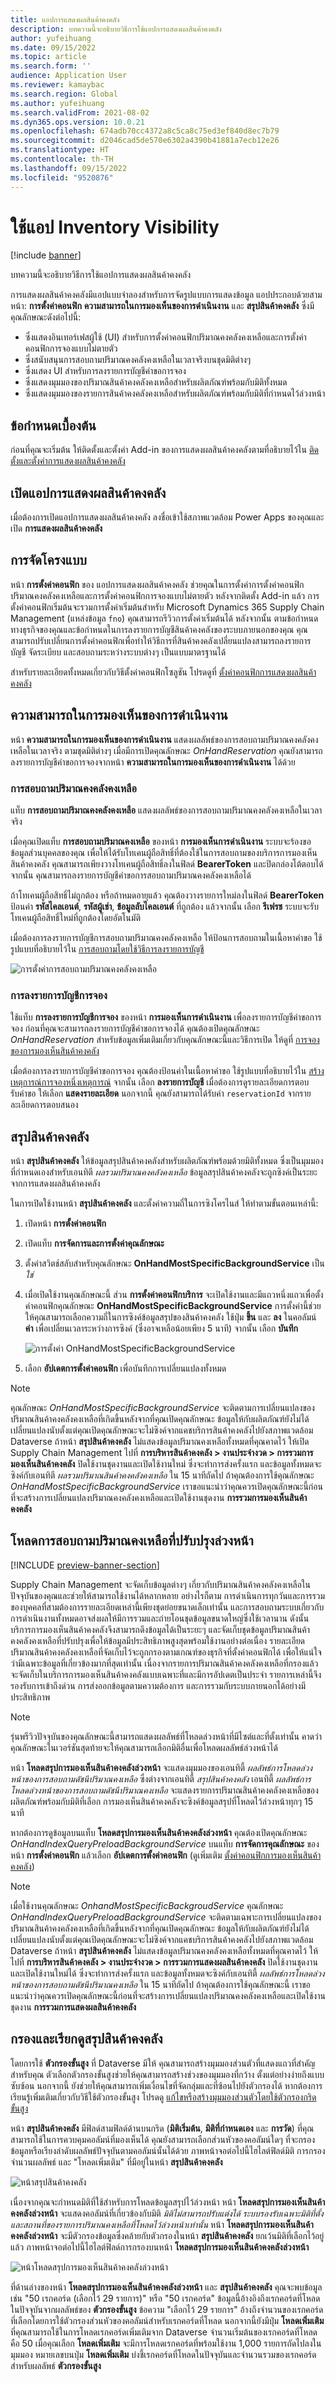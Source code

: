 ```yaml
---
title: แอปการแสดงผลสินค้าคงคลัง
description: บทความนี้จะอธิบายวิธีการใช้แอปการแสดงผลสินค้าคงคลัง
author: yufeihuang
ms.date: 09/15/2022
ms.topic: article
ms.search.form: ''
audience: Application User
ms.reviewer: kamaybac
ms.search.region: Global
ms.author: yufeihuang
ms.search.validFrom: 2021-08-02
ms.dyn365.ops.version: 10.0.21
ms.openlocfilehash: 674adb70cc4372a8c5ca8c75ed3ef840d8ec7b79
ms.sourcegitcommit: d2046cad5de570e6302a4390b41881a7ecb12e26
ms.translationtype: HT
ms.contentlocale: th-TH
ms.lasthandoff: 09/15/2022
ms.locfileid: "9520876"
---
```

# <a name="use-the-inventory-visibility-app"></a>ใช้แอป Inventory Visibility

[!include [banner](../includes/banner.md)]

บทความนี้จะอธิบายวิธีการใช้แอปการแสดงผลสินค้าคงคลัง

การแสดงผลสินค้าคงคลังมีแอปแบบจำลองสำหรับการจัดรูปแบบการแสดงข้อมูล แอปประกอบด้วยสามหน้า: **การตั้งค่าคอนฟิก** **ความสามารถในการมองเห็นของการดำเนินงาน** และ **สรุปสินค้าคงคลัง** ซึ่งมีคุณลักษณะดังต่อไปนี้:

- ซึ่งแสดงอินเทอร์เฟสผู้ใช้ (UI) สำหรับการตั้งค่าคอนฟิกปริมาณคงคลังคงเหลือและการตั้งค่าคอนฟิกการจองแบบไม่ตายตัว
- ซึ่งสนับสนุนการสอบถามปริมาณคงคลังคงเหลือในเวลาจริงบนชุดมิติต่างๆ
- ซึ่งแสดง UI สำหรับการลงรายการบัญชีคำขอการจอง
- ซึ่งแสดงมุมมองของปริมาณสินค้าคงคลังคงเหลือสำหรับผลิตภัณฑ์พร้อมกับมิติทั้งหมด
- ซึ่งแสดงมุมมองของรายการสินค้าคงคลังคงเหลือสำหรับผลิตภัณฑ์พร้อมกับมิติที่กำหนดไว้ล่วงหน้า


## <a name="prerequisites"></a>ข้อกำหนดเบื้องต้น

ก่อนที่คุณจะเริ่มต้น ให้ติดตั้งและตั้งค่า Add-in ของการแสดงผลสินค้าคงคลังตามที่อธิบายไว้ใน [ติดตั้งและตั้งค่าการแสดงผลสินค้าคงคลัง](inventory-visibility-setup.md)

## <a name="open-the-inventory-visibility-app"></a>เปิดแอปการแสดงผลสินค้าคงคลัง

เมื่อต้องการเปิดแอปการแสดงผลสินค้าคงคลัง ลงชื่อเข้าใช้สภาพแวดล้อม Power Apps ของคุณและเปิด **การแสดงผลสินค้าคงคลัง**

## <a name="configuration"></a><a name="configuration"></a>การจัดโครงแบบ

หน้า **การตั้งค่าคอนฟิก** ของ แอปการแสดงผลสินค้าคงคลัง ช่วยคุณในการตั้งค่าการตั้งค่าคอนฟิกปริมาณคงคลังคงเหลือและการตั้งค่าคอนฟิกการจองแบบไม่ตายตัว หลังจากติดตั้ง Add-in แล้ว การตั้งค่าคอนฟิกเริ่มต้นจะรวมการตั้งค่าเริ่มต้นสำหรับ Microsoft Dynamics 365 Supply Chain Management (แหล่งข้อมูล `fno`) คุณสามารถรีวิวการตั้งค่าเริ่มต้นได้ หลังจากนั้น ตามข้อกําหนดทางธุรกิจของคุณและข้อกําหนดในการลงรายการบัญชีสินค้าคงคลังของระบบภายนอกของคุณ คุณสามารถปรับเปลี่ยนการตั้งค่าคอนฟิกเพื่อทำให้วิธีการที่สินค้าคงคลังเปลี่ยนแปลงสามารถลงรายการบัญชี จัดระเบียบ และสอบถามระหว่างระบบต่างๆ เป็นแบบมาตรฐานได้

สำหรับรายละเอียดทั้งหมดเกี่ยวกับวิธีตั้งค่าคอนฟิกโซลูชัน โปรดดูที่ [ตั้งค่าคอนฟิกการแสดงผลสินค้าคงคลัง](inventory-visibility-configuration.md)

## <a name="operational-visibility"></a>ความสามารถในการมองเห็นของการดำเนินงาน

หน้า **ความสามารถในการมองเห็นของการดำเนินงาน** แสดงผลลัพธ์ของการสอบถามปริมาณคงคลังคงเหลือในเวลาจริง ตามชุดมิติต่างๆ เมื่อมีการเปิดคุณลักษณะ *OnHandReservation* คุณยังสามารถลงรายการบัญชีคำขอการจองจากหน้า **ความสามารถในการมองเห็นของการดำเนินงาน** ได้ด้วย

### <a name="on-hand-query"></a>การสอบถามปริมาณคงคลังคงเหลือ

แท็บ **การสอบถามปริมาณคงคลังคงเหลือ** แสดงผลลัพธ์ของการสอบถามปริมาณคงคลังคงเหลือในเวลาจริง

เมื่อคุณเปิดแท็บ **การสอบถามปริมาณคงเหลือ** ของหน้า **การมองเห็นการดำเนินงาน** ระบบจะร้องขอข้อมูลส่วนบุคคลของคุณ เพื่อให้ได้รับโทเคนผู้ถือสิทธิ์ที่ต้องใช้ในการสอบถามของบริการการมองเห็นสินค้าคงคลัง คุณสามารถเพียงวางโทเคนผู้ถือสิทธิ์ลงในฟิลด์ **BearerToken** และปิดกล่องโต้ตอบได้ จากนั้น คุณสามารถลงรายการบัญชีคำขอการสอบถามปริมาณคงคลังคงเหลือได้

ถ้าโทเคนผู้ถือสิทธิ์ไม่ถูกต้อง หรือถ้าหมดอายุแล้ว คุณต้องวางรายการใหม่ลงในฟิลด์ **BearerToken** ป้อนค่า **รหัสไคลเอนต์**, **รหัสผู้เช่า**, **ข้อมูลลับไคลเอนต์** ที่ถูกต้อง แล้วจากนั้น เลือก **รีเฟรช** ระบบจะรับโทเคนผู้ถือสิทธิ์ใหม่ที่ถูกต้องโดยอัตโนมัติ

เมื่อต้องการลงรายการบัญชีการสอบถามปริมาณคงคลังคงเหลือ ให้ป้อนการสอบถามในเนื้อหาคำขอ ใช้รูปแบบที่อธิบายไว้ใน [การสอบถามโดยใช้วิธีการลงรายการบัญชี](inventory-visibility-api.md#query-with-post-method)

![การตั้งค่าการสอบถามปริมาณคงคลังคงเหลือ](media/inventory-visibility-query-settings.png "การตั้งค่าการสอบถามปริมาณคงคลังคงเหลือ")

### <a name="reservation-posting"></a>การลงรายการบัญชีการจอง

ใช้แท็บ **การลงรายการบัญชีการจอง** ของหน้า **การมองเห็นการดำเนินงาน** เพื่อลงรายการบัญชีคำขอการจอง ก่อนที่คุณจะสามารถลงรายการบัญชีคำขอการจองได้ คุณต้องเปิดคุณลักษณะ *OnHandReservation* สำหรับข้อมูลเพิ่มเติมเกี่ยวกับคุณลักษณะนี้และวิธีการเปิด ให้ดูที่ [การจองของการมองเห็นสินค้าคงคลัง](inventory-visibility-reservations.md)

เมื่อต้องการลงรายการบัญชีคำขอการจอง คุณต้องป้อนค่าในเนื้อหาคำขอ ใช้รูปแบบที่อธิบายไว้ใน [สร้างเหตุการณ์การจองหนึ่งเหตุการณ์](inventory-visibility-api.md#create-one-reservation-event) จากนั้น เลือก **ลงรายการบัญชี** เมื่อต้องการดูรายละเอียดการตอบรับคำขอ ให้เลือก **แสดงรายละเอียด** นอกจากนี้ คุณยังสามารถได้รับค่า `reservationId` จากรายละเอียดการตอบสนอง

## <a name="inventory-summary"></a><a name="inventory-summary"></a>สรุปสินค้าคงคลัง

หน้า **สรุปสินค้าคงคลัง** ให้ข้อมูลสรุปสินค้าคงคลังสำหรับผลิตภัณฑ์พร้อมด้วยมิติทั้งหมด ซึ่งเป็นมุมมองที่กำหนดเองสำหรับเอนทิตี *ผลรวมปริมาณคงคลังคงเหลือ* ข้อมูลสรุปสินค้าคงคลังจะถูกซิงค์เป็นระยะจากการแสดงผลสินค้าคงคลัง

ในการเปิดใช้งานหน้า **สรุปสินค้าคงคลัง** และตั้งค่าความถี่ในการซิงโครไนส์ ให้ทำตามขั้นตอนเหล่านี้:

1. เปิดหน้า **การตั้งค่าคอนฟิก**
1. เปิดแท็บ **การจัดการและการตั้งค่าคุณลักษณะ**
1. ตั้งค่าสวิตช์สลับสำหรับคุณลักษณะ **OnHandMostSpecificBackgroundService** เป็น *ใช่*
1. เมื่อเปิดใช้งานคุณลักษณะนี้ ส่วน **การตั้งค่าคอนฟิกบริการ** จะเปิดใช้งานและมีแถวหนึ่งแถวเพื่อตั้งค่าคอนฟิกคุณลักษณะ **OnHandMostSpecificBackgroundService** การตั้งค่านี้ช่วยให้คุณสามารถเลือกความถี่ในการซิงค์ข้อมูลสรุปของสินค้าคงคลัง ใช้ปุ่ม **ขึ้น** และ **ลง** ในคอลัมน์ **ค่า** เพื่อเปลี่ยนเวลาระหว่างการซิงค์ (ซึ่งอาจเหลือน้อยเพียง 5 นาที) จากนั้น เลือก **บันทึก**

    ![การตั้งค่า OnHandMostSpecificBackgroundService](media/inventory-visibility-ohms-freq.png "การตั้งค่า OnHandMostSpecificBackgroundService")

1. เลือก **อัปเดตการตั้งค่าคอนฟิก** เพื่อบันทึกการเปลี่ยนแปลงทั้งหมด


> [!NOTE]
> คุณลักษณะ *OnHandMostSpecificBackgroundService* จะติดตามการเปลี่ยนแปลงของปริมาณสินค้าคงคลังคงเหลือที่เกิดขึ้นหลังจากที่คุณเปิดคุณลักษณะ ข้อมูลให้กับผลิตภัณฑ์ยังไม่ได้เปลี่ยนแปลงนับตั้งแต่คุณเปิดคุณลักษณะจะไม่ซิงค์จากแคชบริการสินค้าคงคลังไปยังสภาพแวดล้อม Dataverse ถ้าหน้า **สรุปสินค้าคงคลัง** ไม่แสดงข้อมูลปริมาณคงเหลือทั้งหมดที่คุณคาดไว้ ให้เปิด Supply Chain Management ไปที่ **การบริหารสินค้าคงคลัง > งานประจำงวด > การรวมการมองเห็นสินค้าคงคลัง** ปิดใช้งานชุดงานและเปิดใช้งานใหม่ ซึ่งจะทำการส่งครั้งแรก และข้อมูลทั้งหมดจะซิงค์กับเอนทิตี *ผลรวมปริมาณสินค้าคงคลังคงเหลือ* ใน 15 นาทีถัดไป ถ้าคุณต้องการใช้คุณลักษณะ *OnHandMostSpecificBackgroundService* เราขอแนะนำว่าคุณควรเปิดคุณลักษณะนี้ก่อนที่จะสร้างการเปลี่ยนแปลงปริมาณคงคลังคงเหลือและเปิดใช้งานชุดงาน **การรวมการมองเห็นสินค้าคงคลัง**

## <a name="preload-a-streamlined-on-hand-query"></a><a name="preload-the-inventory-visibility-onhand-query"></a>โหลดการสอบถามปริมาณคงเหลือที่ปรับปรุงล่วงหน้า

[!INCLUDE [preview-banner-section](../../includes/preview-banner-section.md)]
<!-- KFM: Preview until further notice -->

Supply Chain Management จะจัดเก็บข้อมูลต่างๆ เกี่ยวกับปริมาณสินค้าคงคลังคงเหลือในปัจจุบันของคุณและช่วยให้สามารถใช้งานได้หลากหลาย อย่างไรก็ตาม การดําเนินการทุกวันและการรวมของบุคคลที่สามต้องการรายละเอียดเหล่านี้เพียงชุดย่อยขนาดเล็กเท่านั้น และการสอบถามระบบเกี่ยวกับการดําเนินงานทั้งหมดอาจส่งผลให้มีการรวมและถ่ายโอนชุดข้อมูลขนาดใหญ่ซึ่งใช้เวลานาน ดังนั้น บริการการมองเห็นสินค้าคงคลังจึงสามารถดึงข้อมูลได้เป็นระยะๆ และจัดเก็บชุดข้อมูลปริมาณสินค้าคงคลังคงเหลือที่ปรับปรุงเพื่อให้ข้อมูลมีประสิทธิภาพสูงสุดพร้อมใช้งานอย่างต่อเนื่อง รายละเอียดปริมาณสินค้าคงคลังคงเหลือที่จัดเก็บไว้จะถูกกรองตามเกณฑ์ของธุรกิจที่ตั้งค่าคอนฟิกได้ เพื่อให้แน่ใจว่ามีเฉพาะข้อมูลที่เกี่ยวข้องมากที่สุดเท่านั้น เนื่องจากรายการปริมาณสินค้าคงคลังคงเหลือที่กรองแล้วจะจัดเก็บในบริการการมองเห็นสินค้าคงคลังแบบเฉพาะที่และมีการอัปเดตเป็นประจำ รายการเหล่านี้จึงรองรับการเข้าถึงด่วน การส่งออกข้อมูลตามความต้องการ และการรวมกับระบบภายนอกได้อย่างมีประสิทธิภาพ

> [!NOTE]
> รุ่นพรีวิวปัจจุบันของคุณลักษณะนี้สามารถแสดงผลลัพธ์ที่โหลดล่วงหน้าที่มีไซต์และที่ตั้งเท่านั้น คาดว่าคุณลักษณะในเวอร์ชันสุดท้ายจะให้คุณสามารถเลือกมิติอื่นเพื่อโหลดผลลัพธ์ล่วงหน้าได้

หน้า **โหลดสรุปการมองเห็นสินค้าคงคลังล่วงหน้า** จะแสดงมุมมองของเอนทิตี้ *ผลลัพธ์การโหลดล่วงหน้าของการสอบถามดัชนีปริมาณคงเหลือ* ซึ่งต่างจากเอนทิตี้ *สรุปสินค้าคงคลัง* เอนทิตี้ *ผลลัพธ์การโหลดล่วงหน้าของการสอบถามดัชนีปริมาณคงเหลือ* จะแสดงรายการปริมาณสินค้าคงคลังคงเหลือของผลิตภัณฑ์พร้อมกับมิติที่เลือก การมองเห็นสินค้าคงคลังจะซิงค์ข้อมูลสรุปที่โหลดไว้ล่วงหน้าทุกๆ 15 นาที

หากต้องการดูข้อมูลบนแท็บ **โหลดสรุปการมองเห็นสินค้าคงคลังล่วงหน้า** คุณต้องเปิดคุณลักษณะ *OnHandIndexQueryPreloadBackgroundService* บนแท็บ **การจัดการคุณลักษณะ** ของหน้า **การตั้งค่าคอนฟิก** แล้วเลือก **อัปเดตการตั้งค่าคอนฟิก** (ดูเพิ่มเติม [ตั้งค่าคอนฟิกการมองเห็นสินค้าคงคลัง](inventory-visibility-configuration.md))

> [!NOTE]
> เมื่อใช้งานคุณลักษณะ *OnhandMostSpecificBackgroudService* คุณลักษณะ *OnHandIndexQueryPreloadBackgroundService* จะติดตามเฉพาะการเปลี่ยนแปลงของปริมาณสินค้าคงคลังคงเหลือที่เกิดขึ้นหลังจากที่คุณเปิดคุณลักษณะ ข้อมูลให้กับผลิตภัณฑ์ยังไม่ได้เปลี่ยนแปลงนับตั้งแต่คุณเปิดคุณลักษณะจะไม่ซิงค์จากแคชบริการสินค้าคงคลังไปยังสภาพแวดล้อม Dataverse ถ้าหน้า **สรุปสินค้าคงคลัง** ไม่แสดงข้อมูลปริมาณคงคลังคงเหลือทั้งหมดที่คุณคาดไว้ ให้ไปที่ **การบริหารสินค้าคงคลัง > งานประจำงวด > การรวมการแสดงผลสินค้าคงคลัง** ปิดใช้งานชุดงานและเปิดใช้งานใหม่ได้ ซึ่งจะทำการส่งครั้งแรก และข้อมูลทั้งหมดจะซิงค์กับเอนทิตี้ *ผลลัพธ์การโหลดล่วงหน้าของการสอบถามดัชนีปริมาณคงเหลือ* ใน 15 นาทีถัดไป ถ้าคุณต้องการใช้คุณลักษณะนี้ เราขอแนะนำว่าคุณควรเปิดคุณลักษณะนี้ก่อนที่จะสร้างการเปลี่ยนแปลงปริมาณคงคลังคงเหลือและเปิดใช้งานชุดงาน **การรวมการแสดงผลสินค้าคงคลัง**

## <a name="filter-and-browse-the-inventory-summaries"></a><a name="additional-tip-for-viewing-data"></a>กรองและเรียกดูสรุปสินค้าคงคลัง

โดยการใช้ **ตัวกรองขั้นสูง** ที่ Dataverse มีให้ คุณสามารถสร้างมุมมองส่วนตัวที่แสดงแถวที่สําคัญสำหรับคุณ ตัวเลือกตัวกรองขั้นสูงช่วยให้คุณสามารถสร้างช่วงของมุมมองที่กว้าง ตั้งแต่อย่างง่ายถึงแบบซับซ้อน นอกจากนี้ ยังช่วยให้คุณสามารถเพิ่มเงื่อนไขที่จัดกลุ่มและที่ซ้อนไปยังตัวกรองได้ หากต้องการเรียนรู้เพิ่มเติมเกี่ยวกับวิธีใช้ตัวกรองขั้นสูง โปรดดู [แก้ไขหรือสร้างมุมมองส่วนตัวโดยใช้ตัวกรองกริดขั้นสูง](/powerapps/user/grid-filters-advanced)

หน้า **สรุปสินค้าคงคลัง** มีฟิลด์สามฟิลด์ด้านบนกริด (**มิติเริ่มต้น**, **มิติที่กำหนดเอง** และ **การวัด**) ที่คุณสามารถใช้ในการควบคุมคอลัมน์ที่มองเห็นได้ คุณยังสามารถเลือกส่วนหัวของคอลัมน์ใดๆ ที่จะกรองข้อมูลหรือเรียงลำดับผลลัพธ์ปัจจุบันตามคอลัมน์นั้นได้ด้วย ภาพหน้าจอต่อไปนี้ไฮไลต์ฟิลด์มิติ การกรอง จำนวนผลลัพธ์ และ "โหลดเพิ่มเติม" ที่มีอยู่ในหน้า **สรุปสินค้าคงคลัง**

![หน้าสรุปสินค้าคงคลัง](media/inventory-visibility-onhand-list.png "หน้าสรุปสินค้าคงคลัง")

เนื่องจากคุณจะกำหนดมิติที่ใช้สำหรับการโหลดข้อมูลสรุปไว้ล่วงหน้า หน้า **โหลดสรุปการมองเห็นสินค้าคงคลังล่วงหน้า** จะแสดงคอลัมน์ที่เกี่ยวข้องกับมิติ *มิติไม่สามารถปรับแต่งได้ ระบบรองรับเฉพาะมิติที่ตั้งและสถานที่ของรายการปริมาณคงเหลือที่โหลดไว้ล่วงหน้าเท่านั้น* หน้า **โหลดสรุปการมองเห็นสินค้าคงคลังล่วงหน้า** จะมีตัวกรองข้อมูลซึ่งคล้ายกับตัวกรองในหน้า **สรุปสินค้าคงคลัง** ยกเว้นมิติที่เลือกไว้อยู่แล้ว ภาพหน้าจอต่อไปนี้ไฮไลต์ฟิลด์การกรองบนหน้า **โหลดสรุปการมองเห็นสินค้าคงคลังล่วงหน้า**

![หน้าโหลดสรุปการมองเห็นสินค้าคงคลังล่วงหน้า](media/inventory-visibility-preload-onhand-list.png "หน้าโหลดสรุปการมองเห็นสินค้าคงคลังล่วงหน้า")

ที่ด้านล่างของหน้า **โหลดสรุปการมองเห็นสินค้าคงคลังล่วงหน้า** และ **สรุปสินค้าคงคลัง** คุณจะพบข้อมูล เช่น "50 เรกคอร์ด (เลือกไว้ 29 รายการ)" หรือ "50 เรกคอร์ด" ข้อมูลนี้อ้างอิงถึงเรกคอร์ดที่โหลดในปัจจุบันจากผลลัพธ์ของ **ตัวกรองขั้นสูง** ข้อความ "เลือกไว้ 29 รายการ" อ้างถึงจํานวนของเรกคอร์ดที่เลือกโดยการใช้ตัวกรองส่วนหัวของคอลัมน์สำหรับเรกคอร์ดที่โหลด นอกจากนี้ยังมีปุ่ม **โหลดเพิ่มเติม** ที่คุณสามารถใช้ในการโหลดเรกคอร์ดเพิ่มเติมจาก Dataverse จํานวนเริ่มต้นของเรกคอร์ดที่โหลดคือ 50 เมื่อคุณเลือก **โหลดเพิ่มเติม** จะมีการโหลดเรกคอร์ดที่พร้อมใช้งาน 1,000 รายการถัดไปลงในมุมมอง หมายเลขบนปุ่ม **โหลดเพิ่มเติม** บ่งชี้เรกคอร์ดที่โหลดในปัจจุบันและจํานวนรวมของเรกคอร์ดสำหรับผลลัพธ์ **ตัวกรองขั้นสูง**
